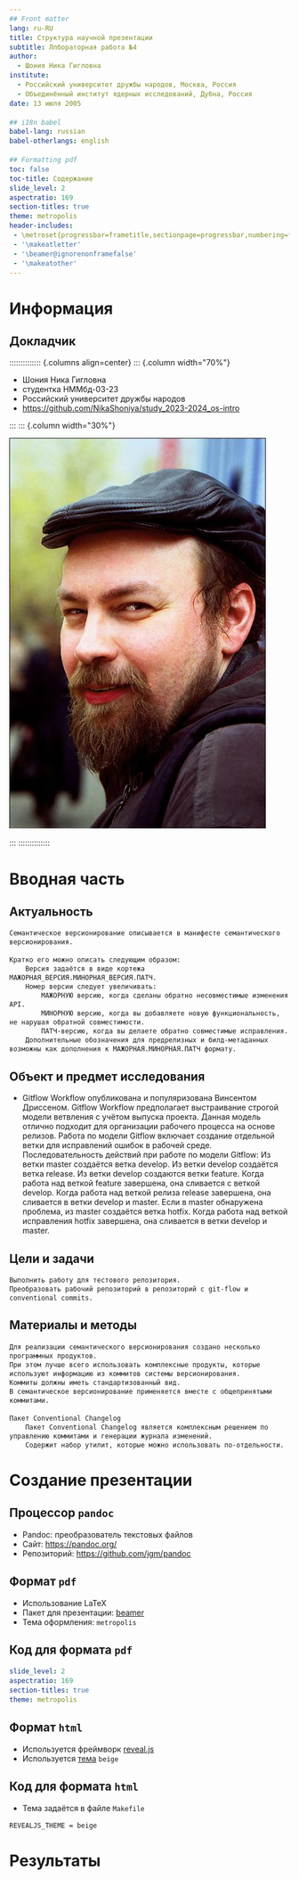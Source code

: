 ```yaml
---
## Front matter
lang: ru-RU
title: Структура научной презентации
subtitle: Лпбораторная работа №4
author:
  - Шония Ника Гигловна
institute:
  - Российский университет дружбы народов, Москва, Россия
  - Объединённый институт ядерных исследований, Дубна, Россия
date: 13 июля 2005

## i18n babel
babel-lang: russian
babel-otherlangs: english

## Formatting pdf
toc: false
toc-title: Содержание
slide_level: 2
aspectratio: 169
section-titles: true
theme: metropolis
header-includes:
 - \metroset{progressbar=frametitle,sectionpage=progressbar,numbering=fraction}
 - '\makeatletter'
 - '\beamer@ignorenonframefalse'
 - '\makeatother'
---
```


# Информация

## Докладчик

:::::::::::::: {.columns align=center}
::: {.column width="70%"}

  * Шония Ника Гигловна
  * студентка НММбд-03-23
  * Российский университет дружбы народов
  * <https://github.com/NikaShoniya/study_2023-2024_os-intro>

:::
::: {.column width="30%"}

![](./image/kulyabov.jpg)

:::
::::::::::::::

# Вводная часть

## Актуальность



    Семантическое версионирование описывается в манифесте семантического версионирования.

    Кратко его можно описать следующим образом:
        Версия задаётся в виде кортежа МАЖОРНАЯ_ВЕРСИЯ.МИНОРНАЯ_ВЕРСИЯ.ПАТЧ.
        Номер версии следует увеличивать:
            МАЖОРНУЮ версию, когда сделаны обратно несовместимые изменения API.
            МИНОРНУЮ версию, когда вы добавляете новую функциональность, не нарушая обратной совместимости.
            ПАТЧ-версию, когда вы делаете обратно совместимые исправления.
        Дополнительные обозначения для предрелизных и билд-метаданных возможны как дополнения к МАЖОРНАЯ.МИНОРНАЯ.ПАТЧ формату.



## Объект и предмет исследования

- 
    Gitflow Workflow опубликована и популяризована Винсентом Дриссеном.
    Gitflow Workflow предполагает выстраивание строгой модели ветвления с учётом выпуска проекта.
    Данная модель отлично подходит для организации рабочего процесса на основе релизов.
    Работа по модели Gitflow включает создание отдельной ветки для исправлений ошибок в рабочей среде.
    Последовательность действий при работе по модели Gitflow:
        Из ветки master создаётся ветка develop.
        Из ветки develop создаётся ветка release.
        Из ветки develop создаются ветки feature.
        Когда работа над веткой feature завершена, она сливается с веткой develop.
        Когда работа над веткой релиза release завершена, она сливается в ветки develop и master.
        Если в master обнаружена проблема, из master создаётся ветка hotfix.
        Когда работа над веткой исправления hotfix завершена, она сливается в ветки develop и master.


## Цели и задачи

 
    Выполнить работу для тестового репозитория.
    Преобразовать рабочий репозиторий в репозиторий с git-flow и conventional commits.


## Материалы и методы


    Для реализации семантического версионирования создано несколько программных продуктов.
    При этом лучше всего использовать комплексные продукты, которые используют информацию из коммитов системы версионирования.
    Коммиты должны иметь стандартизованный вид.
    В семантическое версионирование применяется вместе с общепринятыми коммитами.

    Пакет Conventional Changelog
        Пакет Conventional Changelog является комплексным решением по управлению коммитами и генерации журнала изменений.
        Содержит набор утилит, которые можно использовать по-отдельности.

# Создание презентации

## Процессор `pandoc`

- Pandoc: преобразователь текстовых файлов
- Сайт: <https://pandoc.org/>
- Репозиторий: <https://github.com/jgm/pandoc>

## Формат `pdf`

- Использование LaTeX
- Пакет для презентации: [beamer](https://ctan.org/pkg/beamer)
- Тема оформления: `metropolis`

## Код для формата `pdf`

```yaml
slide_level: 2
aspectratio: 169
section-titles: true
theme: metropolis
```

## Формат `html`

- Используется фреймворк [reveal.js](https://revealjs.com/)
- Используется [тема](https://revealjs.com/themes/) `beige`

## Код для формата `html`

- Тема задаётся в файле `Makefile`

```make
REVEALJS_THEME = beige 
```
# Результаты



